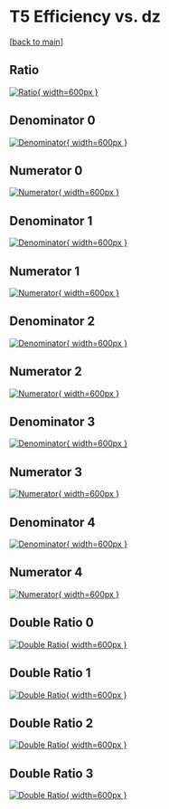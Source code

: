 # T5 Efficiency vs. dz

[[back to main](./)]



## Ratio

[![Ratio](../mtv/var/T5_vtr_13_0_eff_dz.png){ width=600px }](../mtv/var/T5_vtr_13_0_eff_dz.pdf)

## Denominator 0

[![Denominator](../mtv/den/T5_vtr_13_0_eff_dz_den0.png){ width=600px }](../mtv/den/T5_vtr_13_0_eff_dz_den0.pdf)

## Numerator 0

[![Numerator](../mtv/num/T5_vtr_13_0_eff_dz_num0.png){ width=600px }](../mtv/num/T5_vtr_13_0_eff_dz_num0.pdf)

## Denominator 1

[![Denominator](../mtv/den/T5_vtr_13_0_eff_dz_den1.png){ width=600px }](../mtv/den/T5_vtr_13_0_eff_dz_den1.pdf)

## Numerator 1

[![Numerator](../mtv/num/T5_vtr_13_0_eff_dz_num1.png){ width=600px }](../mtv/num/T5_vtr_13_0_eff_dz_num1.pdf)

## Denominator 2

[![Denominator](../mtv/den/T5_vtr_13_0_eff_dz_den2.png){ width=600px }](../mtv/den/T5_vtr_13_0_eff_dz_den2.pdf)

## Numerator 2

[![Numerator](../mtv/num/T5_vtr_13_0_eff_dz_num2.png){ width=600px }](../mtv/num/T5_vtr_13_0_eff_dz_num2.pdf)

## Denominator 3

[![Denominator](../mtv/den/T5_vtr_13_0_eff_dz_den3.png){ width=600px }](../mtv/den/T5_vtr_13_0_eff_dz_den3.pdf)

## Numerator 3

[![Numerator](../mtv/num/T5_vtr_13_0_eff_dz_num3.png){ width=600px }](../mtv/num/T5_vtr_13_0_eff_dz_num3.pdf)

## Denominator 4

[![Denominator](../mtv/den/T5_vtr_13_0_eff_dz_den4.png){ width=600px }](../mtv/den/T5_vtr_13_0_eff_dz_den4.pdf)

## Numerator 4

[![Numerator](../mtv/num/T5_vtr_13_0_eff_dz_num4.png){ width=600px }](../mtv/num/T5_vtr_13_0_eff_dz_num4.pdf)

## Double Ratio 0

[![Double Ratio](../mtv/ratio/T5_vtr_13_0_eff_dz_ratio0.png){ width=600px }](../mtv/ratio/T5_vtr_13_0_eff_dz_ratio0.pdf)

## Double Ratio 1

[![Double Ratio](../mtv/ratio/T5_vtr_13_0_eff_dz_ratio1.png){ width=600px }](../mtv/ratio/T5_vtr_13_0_eff_dz_ratio1.pdf)

## Double Ratio 2

[![Double Ratio](../mtv/ratio/T5_vtr_13_0_eff_dz_ratio2.png){ width=600px }](../mtv/ratio/T5_vtr_13_0_eff_dz_ratio2.pdf)

## Double Ratio 3

[![Double Ratio](../mtv/ratio/T5_vtr_13_0_eff_dz_ratio3.png){ width=600px }](../mtv/ratio/T5_vtr_13_0_eff_dz_ratio3.pdf)

